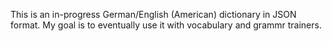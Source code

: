 
This is an in-progress German/English (American) dictionary in JSON format.  My goal is to eventually use it with vocabulary and grammr trainers. 